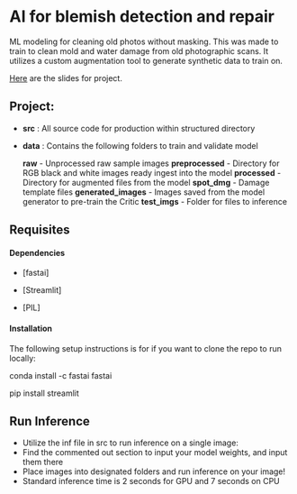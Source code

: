 # AI for blemish detection and repair

ML modeling for cleaning old photos without masking. This was made to train to clean mold and water damage from old photographic scans. It utilizes a custom augmentation tool to generate synthetic data to train on.

[Here](https://docs.google.com/presentation/d/1RmXTLyjV0TNKgsKn4sWcl1HKKZCy7QQWfIEMb5M4ots/edit?usp=sharing) are the slides for project.

## Project:

- **src** : All source code for production within structured directory

- **data** :  Contains the following folders to train and validate model
 
	**raw** - Unprocessed raw sample images
	**preprocessed** - Directory for RGB black and white images ready ingest into the model
	**processed** - Directory for augmented files from the model
	**spot_dmg** - Damage template files
	**generated_images** - Images saved from the model generator to pre-train the Critic
	**test_imgs** - Folder for files to inference


## Requisites

  
#### Dependencies

- [fastai]

- [Streamlit]

- [PIL]

  

#### Installation

The following setup instructions is for if you want to clone the repo to run locally:

conda install -c fastai fastai

pip install streamlit

  

## Run Inference

- Utilize the inf file in src to run inference on a single image:
- Find the commented out section to input your model weights, and input them there
- Place images into designated folders and run inference on your image!
- Standard inference time is 2 seconds for GPU and 7 seconds on CPU
